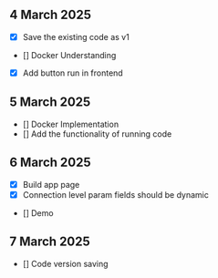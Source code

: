 ## 4 March 2025
- [x] Save the existing code as v1
- [] Docker Understanding
- [x] Add button run in frontend

## 5 March 2025
- [] Docker Implementation
- [] Add the functionality of running code

## 6 March 2025
- [x] Build app page
- [x] Connection level param fields should be dynamic
- [] Demo

## 7 March 2025
- [] Code version saving
